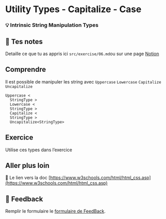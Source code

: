 # Utility Types - Capitalize - Case

### 💡 **Intrinsic String Manipulation Types**

## 📝 Tes notes

Detaille ce que tu as appris ici
`src/exercise/06.md`ou sur une page [Notion](https://go.mikecodeur.com/course-notes-template)

## Comprendre

Il est possible de manipuler les string avec `Uppercase` `Lowercase`
`Capitalize` `Uncapitalize`

```tsx
Uppercase <
  StringType >
  Lowercase <
  StringType >
  Capitalize <
  StringType >
  Uncapitalize<StringType>
```

## Exercice

Utilise ces types dans l’exercice

## Aller plus loin

📑 Le lien vers la doc
[https://www.w3schools.com/html/html_css.asp](https://www.w3schools.com/html/html_css.asp)

## 🐜 Feedback

Remplir le formulaire le
[formulaire de FeedBack](https://go.mikecodeur.com/cours-react-avis?entry.1912869708=TypeScript%20PRO&entry.1430994900=2.Les%20Fondamentaux&entry.533578441=01%20Les%20bases).
